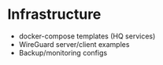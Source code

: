 # Infrastructure

- docker-compose templates (HQ services)
- WireGuard server/client examples
- Backup/monitoring configs
